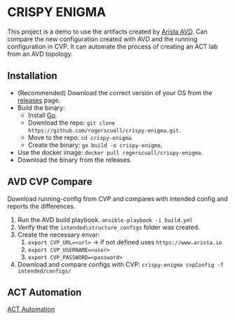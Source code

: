 # CRISPY ENIGMA

This project is a demo to use the artifacts created by [Arista AVD](https://avd.sh).
Can compare the new configuration created with AVD and the running configuration in CVP.
It can automate the process of creating an ACT lab from an AVD topology.

## Installation

- (Recommended) Download the correct version of your OS from the [releases](https://github.com/rogerscuall/crispy-enigma/releases) page.
- Build the binary:
  - Install [Go](https://golang.org/doc/install).
  - Download the repo: `git clone https://github.com/rogerscuall/crispy-enigma.git`.
  - Move to the repo: `cd crispy-enigma`.
  - Create the binary: `go build -o crispy-enigma`.
- Use the docker image: `docker pull rogerscuall/crispy-enigma`.
- Download the binary from the releases.

## AVD CVP Compare

Download running-config from CVP and compares with intended config and reports the differences.

1. Run the AVD build playbook. `ansible-playbook -i build.yml`
1. Verify that the `intended\structure_configs` folder was created.
1. Create the necessary envar:
   1. `export CVP_URL=<url>` -> if not defined uses `https://www.arista.io`
   1. `export CVP_USERNAME=<user>`
   1. `export CVP_PASSWORD=<password>`
1. Download and compare configs with CVP: `crispy-enigma cvpConfig -f intended/configs/`

## ACT Automation

[ACT Automation](documentation/ACT/README.md)
